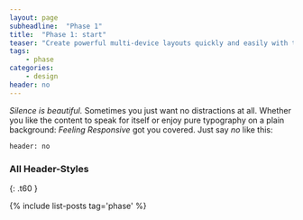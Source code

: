 ```yaml
---
layout: page
subheadline:  "Phase 1"
title:  "Phase 1: start"
teaser: "Create powerful multi-device layouts quickly and easily with the 12-column, nest-able Foundation grid."
tags:
    - phase
categories:
    - design
header: no
---
```


*Silence is beautiful.* Sometimes you just want no distractions at all. Whether you like the content to speak for itself or enjoy pure typography on a plain background: *Feeling Responsive* got you covered. Just say *no* like this:
<!--more-->

~~~
header: no
~~~


### All Header-Styles
{: .t60 }

{% include list-posts tag='phase' %}
